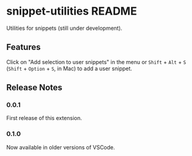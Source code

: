 # snippet-utilities README

Utilities for snippets (still under development).

## Features

Click on "Add selection to user snippets" in the menu or `Shift` + `Alt` + `S` (`Shift` + `Option` + `S`, in Mac) to add a user snippet.
<!-- 
## Extension Settings

Include if your extension adds any VS Code settings through the `contributes.configuration` extension point.

For example:

This extension contributes the following settings:

* `myExtension.enable`: enable/disable this extension
* `myExtension.thing`: set to `blah` to do something -->

## Release Notes

### 0.0.1

First release of this extension.

### 0.1.0

Now available in older versions of VSCode.
